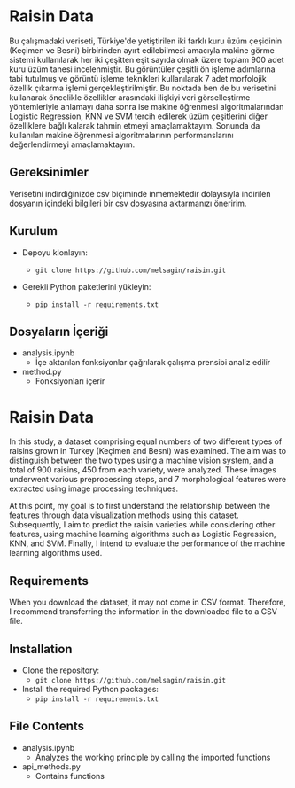 # Raisin Data
Bu çalışmadaki veriseti, Türkiye'de yetiştirilen iki farklı kuru üzüm çeşidinin (Keçimen ve Besni) birbirinden ayırt edilebilmesi amacıyla makine görme sistemi kullanılarak her iki çeşitten eşit sayıda olmak üzere toplam 900 adet kuru üzüm tanesi incelenmiştir. Bu görüntüler çeşitli ön işleme adımlarına tabi tutulmuş ve görüntü işleme teknikleri kullanılarak 7 adet morfolojik özellik çıkarma işlemi gerçekleştirilmiştir. 
Bu noktada ben de bu verisetini kullanarak öncelikle özellikler arasındaki ilişkiyi veri görselleştirme yöntemleriyle anlamayı daha sonra ise makine öğrenmesi algoritmalarından Logistic Regression, KNN ve SVM tercih edilerek üzüm çeşitlerini diğer özelliklere bağlı kalarak tahmin etmeyi amaçlamaktayım. Sonunda da kullanılan makine öğrenmesi algoritmalarının performanslarını değerlendirmeyi amaçlamaktayım.

## Gereksinimler
Verisetini indirdiğinizde csv biçiminde inmemektedir dolayısıyla indirilen dosyanın içindeki bilgileri bir csv dosyasına aktarmanızı öneririm.

## Kurulum
- Depoyu klonlayın:
    - `git clone https://github.com/melsagin/raisin.git`

- Gerekli Python paketlerini yükleyin:
    - `pip install -r requirements.txt`

## Dosyaların İçeriği
- analysis.ipynb
    - İçe aktarılan fonksiyonlar çağrılarak çalışma prensibi analiz edilir
- method.py 
    - Fonksiyonları içerir

# Raisin Data
In this study, a dataset comprising equal numbers of two different types of raisins grown in Turkey (Keçimen and Besni) was examined. The aim was to distinguish between the two types using a machine vision system, and a total of 900 raisins, 450 from each variety, were analyzed. These images underwent various preprocessing steps, and 7 morphological features were extracted using image processing techniques.

At this point, my goal is to first understand the relationship between the features through data visualization methods using this dataset. Subsequently, I aim to predict the raisin varieties while considering other features, using machine learning algorithms such as Logistic Regression, KNN, and SVM. Finally, I intend to evaluate the performance of the machine learning algorithms used.

## Requirements
When you download the dataset, it may not come in CSV format. Therefore, I recommend transferring the information in the downloaded file to a CSV file. 

## Installation
- Clone the repository:
    - `git clone https://github.com/melsagin/raisin.git`
- Install the required Python packages:
    - `pip install -r requirements.txt`

## File Contents
- analysis.ipynb
    - Analyzes the working principle by calling the imported functions
- api_methods.py
    - Contains functions